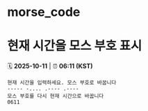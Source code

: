 # morse_code
# 현재 시간을 모스 부호 표시
<!-- MORSE_TIME_START -->
🗓️ **2025-10-11** | ⏰ **06:11 (KST)**

```
현재 시간을 입력하세요. 모스 부호로 바꿉니다
----- -.... .---- .----
모스 부호를 다시 현재 시간으로 바꿉니다
0611
```
<!-- MORSE_TIME_END -->
